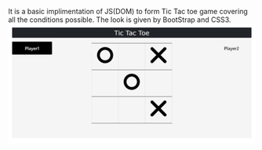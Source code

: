 It is a basic implimentation of JS(DOM) to form Tic Tac toe game covering all the conditions possible.
The look is given by BootStrap and CSS3.
![Screenshot](asset\image.jpg)